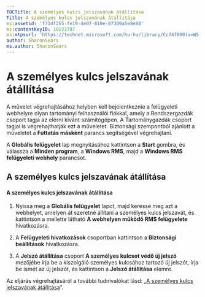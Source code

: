 ```yaml
---
TOCTitle: A személyes kulcs jelszavának átállítása
Title: A személyes kulcs jelszavának átállítása
ms:assetid: 'f71df255-fe19-4e07-810e-87309a5e8e88'
ms:contentKeyID: 18122787
ms:mtpsurl: 'https://technet.microsoft.com/hu-hu/library/Cc747800(v=WS.10)'
author: SharonSears
ms.author: SharonSears
---
```


A személyes kulcs jelszavának átállítása
========================================

A művelet végrehajtásához helyben kell bejelentkeznie a felügyeleti webhelyre olyan tartományi felhasználói fiókkal, amely a Rendszergazdák csoport tagja az elérni kívánt számítógépen. A Tartománygazdák csoport tagjai is végrehajthatják ezt a műveletet. Biztonsági szempontból ajánlott a műveletet a **Futtatás másként** parancs segítségével végrehajtani.

A **Globális felügyelet** lap megnyitásához kattintson a **Start** gombra, és válassza a **Minden program**, a **Windows RMS**, majd a **Windows RMS felügyeleti webhely** parancsot.

A személyes kulcs jelszavának átállítása
----------------------------------------

#### A személyes kulcs jelszavának átállítása

1.  Nyissa meg a **Globális felügyelet** lapot, majd keresse meg azt a webhelyet, amelyen át szeretné állítani a személyes kulcs jelszavát, és kattintson a mellette látható **A webhelyen működő RMS felügyelete** hivatkozásra.

2.  A **Felügyeleti hivatkozások** csoportban kattintson a **Biztonsági beállítások** hivatkozásra.

3.  A **Jelszó átállítása** csoport **A személyes kulcsot védő új jelszó** mezőjébe írja be a kiszolgáló személyes kulcsához tartozó új jelszót, írja be ismét az új jelszót, és kattintson a **Jelszó átállítása** elemre.

Az eljárás végrehajtásáról a további tudnivalókat lásd: „[A személyes kulcs jelszavának átállítása](https://technet.microsoft.com/ceba927e-a7fd-4b06-bb70-5e5d9d6d099c)”.
